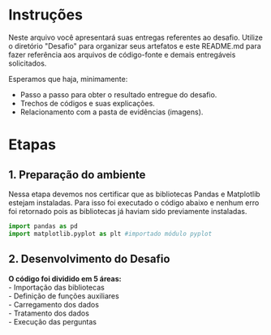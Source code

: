# Instruções

Neste arquivo você apresentará suas entregas referentes ao desafio. Utilize o diretório "Desafio" para organizar seus artefatos e este README.md para fazer referência aos arquivos de código-fonte e demais entregáveis solicitados.

Esperamos que haja, minimamente:

- Passo a passo para obter o resultado entregue do desafio.
- Trechos de códigos e suas explicações.
- Relacionamento com a pasta de evidências (imagens).


# Etapas

## **1. Preparação do ambiente**  

Nessa etapa devemos nos certificar que as bibliotecas Pandas e Matplotlib estejam instaladas. Para isso foi executado o código abaixo e nenhum erro foi retornado pois as bibliotecas já haviam sido previamente instaladas.

```python
import pandas as pd
import matplotlib.pyplot as plt #importado módulo pyplot
```

## **2. Desenvolvimento do Desafio**

**O código foi dividido em 5 áreas:**  
    - Importação das bibliotecas  
    - Definição de funções auxiliares  
    - Carregamento dos dados  
    - Tratamento dos dados  
    - Execução das perguntas  


    




